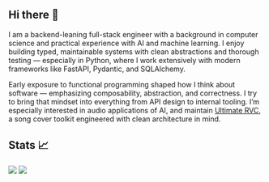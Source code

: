 ## Hi there 👋
I am a backend-leaning full-stack engineer with a background in computer science and practical experience with AI and machine learning. I enjoy building typed, maintainable systems with clean abstractions and thorough testing — especially in Python, where I work extensively with modern frameworks like FastAPI, Pydantic, and SQLAlchemy.

Early exposure to functional programming shaped how I think about software — emphasizing composability, abstraction, and correctness. I try to bring that mindset into everything from API design to internal tooling. I’m especially interested in audio applications of AI, and maintain [Ultimate RVC](https://github.com/JackismyShephard/ultimate-rvc), a song cover toolkit engineered with clean architecture in mind.
## Stats 📈
<a href="https://github.com/JackismyShephard/github-readme-stats"><img align="center" src="https://github-readme-stats.vercel.app/api?username=JackismyShephard&show_icons=true&include_all_commits=true&theme=default&hide_border=true" /></a> <a href="https://github.com/JackismyShephard/github-readme-stats"><img align="center" src="https://github-readme-stats.vercel.app/api/top-langs/?username=JackismyShephard&layout=compact&theme=default&hide_border=true" /></a>

<!--
**JackismyShephard/JackismyShephard** is a ✨ _special_ ✨ repository because its `README.md` (this file) appears on your GitHub profile.

Here are some ideas to get you started:

- 🔭 I’m currently working on ...
- 🌱 I’m currently learning ...
- 👯 I’m looking to collaborate on ...
- 🤔 I’m looking for help with ...
- 💬 Ask me about ...
- 📫 How to reach me: ...
- ⚡ Fun fact: ...
-->
